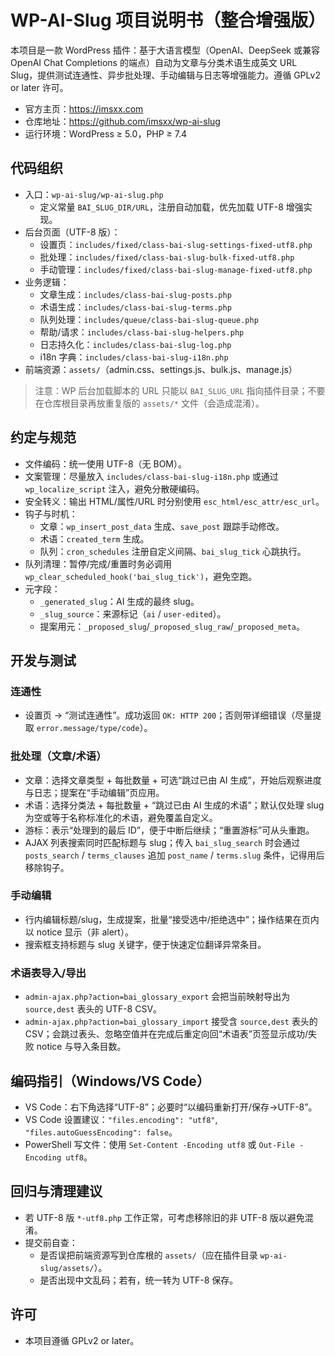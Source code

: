 # WP-AI-Slug 项目说明书（整合增强版）

本项目是一款 WordPress 插件：基于大语言模型（OpenAI、DeepSeek 或兼容 OpenAI Chat Completions 的端点）自动为文章与分类术语生成英文 URL Slug，提供测试连通性、异步批处理、手动编辑与日志等增强能力。遵循 GPLv2 or later 许可。

- 官方主页：https://imsxx.com
- 仓库地址：https://github.com/imsxx/wp-ai-slug
- 运行环境：WordPress ≥ 5.0，PHP ≥ 7.4

## 代码组织

- 入口：`wp-ai-slug/wp-ai-slug.php`
  - 定义常量 `BAI_SLUG_DIR/URL`，注册自动加载，优先加载 UTF-8 增强实现。
- 后台页面（UTF-8 版）：
  - 设置页：`includes/fixed/class-bai-slug-settings-fixed-utf8.php`
  - 批处理：`includes/fixed/class-bai-slug-bulk-fixed-utf8.php`
  - 手动管理：`includes/fixed/class-bai-slug-manage-fixed-utf8.php`
- 业务逻辑：
  - 文章生成：`includes/class-bai-slug-posts.php`
  - 术语生成：`includes/class-bai-slug-terms.php`
  - 队列处理：`includes/queue/class-bai-slug-queue.php`
  - 帮助/请求：`includes/class-bai-slug-helpers.php`
  - 日志持久化：`includes/class-bai-slug-log.php`
  - i18n 字典：`includes/class-bai-slug-i18n.php`
- 前端资源：`assets/`（admin.css、settings.js、bulk.js、manage.js）

> 注意：WP 后台加载脚本的 URL 只能以 `BAI_SLUG_URL` 指向插件目录；不要在仓库根目录再放重复版的 `assets/*` 文件（会造成混淆）。

## 约定与规范

- 文件编码：统一使用 UTF-8（无 BOM）。
- 文案管理：尽量放入 `includes/class-bai-slug-i18n.php` 或通过 `wp_localize_script` 注入，避免分散硬编码。
- 安全转义：输出 HTML/属性/URL 时分别使用 `esc_html/esc_attr/esc_url`。
- 钩子与时机：
  - 文章：`wp_insert_post_data` 生成、`save_post` 跟踪手动修改。
  - 术语：`created_term` 生成。
  - 队列：`cron_schedules` 注册自定义间隔、`bai_slug_tick` 心跳执行。
- 队列清理：暂停/完成/重置时务必调用 `wp_clear_scheduled_hook('bai_slug_tick')`，避免空跑。
- 元字段：
  - `_generated_slug`：AI 生成的最终 slug。
  - `_slug_source`：来源标记（`ai` / `user-edited`）。
  - 提案用元：`_proposed_slug`/`_proposed_slug_raw`/`_proposed_meta`。

## 开发与测试

### 连通性
- 设置页 → “测试连通性”。成功返回 `OK: HTTP 200`；否则带详细错误（尽量提取 `error.message/type/code`）。

### 批处理（文章/术语）
- 文章：选择文章类型 + 每批数量 + 可选“跳过已由 AI 生成”，开始后观察进度与日志；提案在“手动编辑”页应用。
- 术语：选择分类法 + 每批数量 + “跳过已由 AI 生成的术语”；默认仅处理 slug 为空或等于名称标准化的术语，避免覆盖自定义。
- 游标：表示“处理到的最后 ID”，便于中断后继续；“重置游标”可从头重跑。
- AJAX 列表搜索同时匹配标题与 slug；传入 `bai_slug_search` 时会通过 `posts_search` / `terms_clauses` 追加 `post_name` / `terms.slug` 条件，记得用后移除钩子。

### 手动编辑
- 行内编辑标题/slug，生成提案，批量“接受选中/拒绝选中”；操作结果在页内以 notice 显示（非 alert）。
- 搜索框支持标题与 slug 关键字，便于快速定位翻译异常条目。

### 术语表导入/导出
- `admin-ajax.php?action=bai_glossary_export` 会把当前映射导出为 `source,dest` 表头的 UTF-8 CSV。
- `admin-ajax.php?action=bai_glossary_import` 接受含 `source,dest` 表头的 CSV；会跳过表头、忽略空值并在完成后重定向回“术语表”页签显示成功/失败 notice 与导入条目数。

## 编码指引（Windows/VS Code）
- VS Code：右下角选择“UTF-8”；必要时“以编码重新打开/保存→UTF-8”。
- VS Code 设置建议：`"files.encoding": "utf8"`, `"files.autoGuessEncoding": false`。
- PowerShell 写文件：使用 `Set-Content -Encoding utf8` 或 `Out-File -Encoding utf8`。

## 回归与清理建议
- 若 UTF-8 版 `*-utf8.php` 工作正常，可考虑移除旧的非 UTF-8 版以避免混淆。
- 提交前自查：
  - 是否误把前端资源写到仓库根的 `assets/`（应在插件目录 `wp-ai-slug/assets/`）。
  - 是否出现中文乱码；若有，统一转为 UTF-8 保存。

## 许可
- 本项目遵循 GPLv2 or later。
